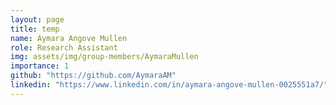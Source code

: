 ```yaml
---
layout: page
title: temp
name: Aymara Angove Mullen
role: Research Assistant
img: assets/img/group-members/AymaraMullen
importance: 1
github: "https://github.com/AymaraAM"
linkedin: "https://www.linkedin.com/in/aymara-angove-mullen-0025551a7/"
---
```

